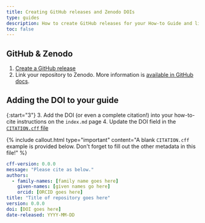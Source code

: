 ```yaml
---
title: Creating GitHub releases and Zenodo DOIs
type: guides
description: How to create GitHub releases for your How-to Guide and link this to Zenodo to generate digital object identifiers (DOIs).
toc: false
---
```



## GitHub & Zenodo

1. [Create a GitHub release](https://docs.github.com/en/repositories/releasing-projects-on-github/about-releases)
2. Link your repository to Zenodo. More information is [available in GitHub docs](https://docs.github.com/en/repositories/archiving-a-github-repository/referencing-and-citing-content). 


## Adding the DOI to your guide

{:start="3"}
3. Add the DOI (or even a complete citation!) into your how-to-cite instructions on the `index.md` page
4. Update the DOI field in the [`CITATION.cff` file](https://github.com/AustralianBioCommons/guide-template/blob/ef31713ddb011e3fed11ad36aacd993761f9d771/CITATION.cff) 

{% include callout.html type="important" content="A blank `CITATION.cff` example is provided below. Don't forget to fill out the other metadata in this file!" %} 

```yaml
cff-version: 0.0.0
message: "Please cite as below."
authors:
  - family-names: [family name goes here]
    given-names: [given names go here]
    orcid: [ORCID goes here]
title: "Title of repository goes here"
version: 0.0.0
doi: [DOI goes here]
date-released: YYYY-MM-DD
```
